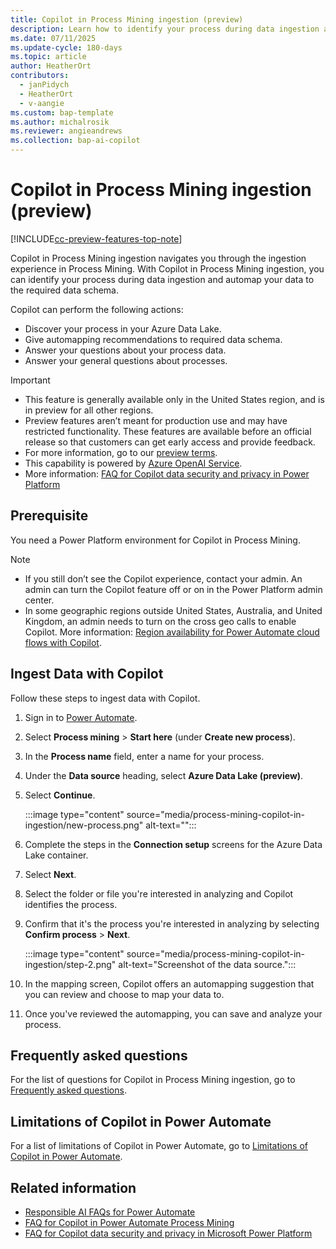 ```yaml
---
title: Copilot in Process Mining ingestion (preview)
description: Learn how to identify your process during data ingestion and auto map your data to the required data schema.
ms.date: 07/11/2025
ms.update-cycle: 180-days
ms.topic: article
author: HeatherOrt
contributors:
  - janPidych
  - HeatherOrt
  - v-aangie 
ms.custom: bap-template
ms.author: michalrosik
ms.reviewer: angieandrews
ms.collection: bap-ai-copilot
---
```


# Copilot in Process Mining ingestion (preview)

[!INCLUDE[cc-preview-features-top-note](./includes/cc-preview-features-top-note.md)]

Copilot in Process Mining ingestion navigates you through the ingestion experience in Process Mining. With Copilot in Process Mining ingestion, you can identify your process during data ingestion and automap your data to the required data schema.

Copilot can perform the following actions:

- Discover your process in your Azure Data Lake.
- Give automapping recommendations to required data schema.
- Answer your questions about your process data.
- Answer your general questions about processes.


> [!IMPORTANT]
>- This feature is generally available only in the United States region, and is in preview for all other regions.
>- Preview features aren’t meant for production use and may have restricted functionality. These features are available before an official release so that customers can get early access and provide feedback.
>- For more information, go to our [preview terms](https://go.microsoft.com/fwlink/?linkid=2189520).
>- This capability is powered by [Azure OpenAI Service](/azure/cognitive-services/openai/overview).
>- More information: [FAQ for Copilot data security and privacy in Power Platform](/power-platform/faqs-copilot-data-security-privacy)

## Prerequisite

You need a Power Platform environment for Copilot in Process Mining.

> [!NOTE]
> - If you still don’t see the Copilot experience, contact your admin. An admin can turn the Copilot feature off or on in the Power Platform admin center.
> - In some geographic regions outside United States, Australia, and United Kingdom, an admin needs to turn on the cross geo calls to enable Copilot. More information: [Region availability for Power Automate cloud flows with Copilot](regions-overview.md#region-availability-for-power-automate-cloud-flows-with-copilot).

## Ingest Data with Copilot

Follow these steps to ingest data with Copilot.

1. Sign in to [Power Automate](https://powerautomate.com).
1. Select **Process mining** > **Start here** (under **Create new process**).
1. In the **Process name** field, enter a name for your process.
1. Under the **Data source** heading, select **Azure Data Lake (preview)**.
1. Select **Continue**.

    :::image type="content" source="media/process-mining-copilot-in-ingestion/new-process.png" alt-text="<alt text>":::

1. Complete the steps in the **Connection setup** screens for the Azure Data Lake container.
1. Select **Next**.

1. Select the folder or file you're interested in analyzing and Copilot identifies the process.
1. Confirm that it's the process you're interested in analyzing by selecting **Confirm process** > **Next**.

    :::image type="content" source="media/process-mining-copilot-in-ingestion/step-2.png" alt-text="Screenshot of the data source.":::

1. In the mapping screen, Copilot offers an automapping suggestion that you can review and choose to map your data to.

1. Once you've reviewed the automapping, you can save and analyze your process.

## Frequently asked questions

For the list of questions for Copilot in Process Mining ingestion, go to [Frequently asked questions](process-mining-copilot-in-process-analytics.md#frequently-asked-questions).

## Limitations of Copilot in Power Automate

For a list of limitations of Copilot in Power Automate, go to [Limitations of Copilot in Power Automate](process-mining-copilot-in-process-analytics.md#limitations-of-copilot-in-power-automate).

## Related information

- [Responsible AI FAQs for Power Automate](responsible-ai-overview.md)
- [FAQ for Copilot in Power Automate Process Mining](faqs-copilot-in-process-mining.md)
- [FAQ for Copilot data security and privacy in Microsoft Power Platform](/power-platform/faqs-copilot-data-security-privacy)
